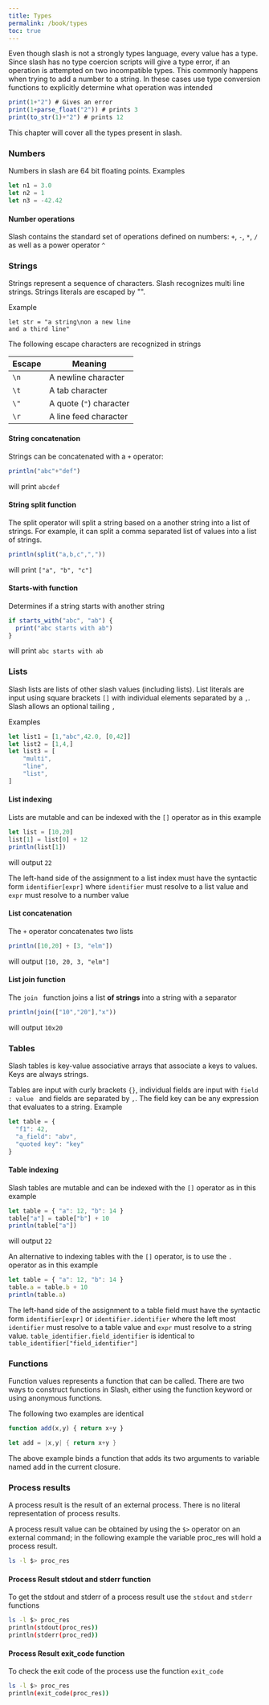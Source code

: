 ```yaml
---
title: Types
permalink: /book/types
toc: true
---
```

Even though slash is not a strongly types language, 
every value has a type.
Since slash has no type coercion scripts will give a 
type error,  if an operation is attempted on 
two incompatible types. This commonly happens when trying to add 
a number to a string. In these cases use type conversion 
functions to explicitly determine what operation was intended
```javascript
print(1+"2") # Gives an error
print(1+parse_float("2")) # prints 3
print(to_str(1)+"2") # prints 12
 ```

This chapter will cover all the types 
present in slash.

### Numbers
Numbers in slash are 64 bit floating points. 
Examples 
```javascript
let n1 = 3.0
let n2 = 1
let n3 = -42.42
```

#### Number operations
Slash contains the standard set of operations defined on numbers: ``+``, ``-``, ``*``, ``/`` 
as well as a power operator ``^``

### Strings
Strings represent a sequence of characters. Slash recognizes multi line strings. 
Strings literals are escaped by "".

Example
```
let str = "a string\non a new line
and a third line"
```

The following escape characters are recognized in strings

| Escape | Meaning |
|--------|---------|
| ``\n`` | A newline character |
| ``\t`` | A tab character |
| ``\"`` | A quote (``"``) character |
| ``\r`` | A line feed  character |

#### String concatenation
Strings can be concatenated with a `` + `` operator:
```javascript
println("abc"+"def") 
```
will print ``abcdef``

#### String split function
The split operator will split a string based on a another string into a 
list of strings. For example, it can split a comma separated list of values 
into a list of strings.
```javascript
println(split("a,b,c",",")) 
```
will print ``["a", "b", "c"]``

#### Starts-with function
Determines if a string starts with another string
```javascript
if starts_with("abc", "ab") {
  print("abc starts with ab")
}
```
will print ``abc starts with ab``

### Lists
Slash lists are lists of other slash values (including lists). List 
literals are input using square brackets ``[]`` with individual elements
separated by a ``,``. Slash allows an optional tailing ``,``

Examples
```javascript
let list1 = [1,"abc",42.0, [0,42]]
let list2 = [1,4,]
let list3 = [
    "multi",
    "line",
    "list",
]
```

#### List indexing
Lists are mutable and can be indexed with the ``[]`` operator as in this example
```javascript
let list = [10,20]
list[1] = list[0] + 12
println(list[1])
```
will output `` 22 ``

The left-hand side of the assignment to a list
index must have the syntactic form `` identifier[expr] `` 
where ``identifier`` must resolve to a list value and 
``expr`` must resolve to a number value

#### List concatenation
The `` + `` operator concatenates two lists
```javascript
println([10,20] + [3, "elm"])
```
will output `` [10, 20, 3, "elm"] ``

#### List join function
The ``join `` function joins a list **of strings** into a string with a separator
```javascript
println(join(["10","20"],"x"))
```
will output `` 10x20 ``

### Tables
Slash tables is key-value associative arrays 
that associate a keys to values. 
Keys are always strings.

Tables are input with curly brackets ``{}``, 
individual fields are input with ``field : value ``
and fields are separated by ``,``. 
The field key can be any expression 
that evaluates to a string.
Example
```javascript
let table = { 
  "f1": 42, 
  "a_field": "abv",
  "quoted key": "key" 
}
```

#### Table indexing
Slash tables are mutable and can be indexed with the 
``[]`` operator as in this example
```javascript
let table = { "a": 12, "b": 14 }
table["a"] = table["b"] + 10
println(table["a"])
```
will output `` 22 ``

An alternative to indexing tables with the ``[]`` 
operator, is to use the ``.`` operator as in this example
```javascript
let table = { "a": 12, "b": 14 }
table.a = table.b + 10
println(table.a)
```

The left-hand side of the assignment to a table
field must have the syntactic form `` identifier[expr] `` or `` identifier.identifier ``
where the left most ``identifier`` must resolve to a table value and
``expr`` must resolve to a string value. `` table_identifier.field_identifier `` 
is identical to `` table_identifier["field_identifier"] ``

### Functions

Function values represents a function that can be called. There are 
two ways to construct functions in Slash, either using the function 
keyword or using anonymous functions.

The following two examples are identical
```javascript
function add(x,y) { return x+y }
```

```rust
let add = |x,y| { return x+y }
```

The above example binds a function that adds its two arguments to 
variable named add in the current closure.

### Process results

A process result is the result of an external process. There is no 
literal representation of process results.

A process result value can be obtained by using the `` $> `` operator 
on an external command; in the following example the variable proc_res will 
hold a process result.
```bash
ls -l $> proc_res
```

#### Process Result stdout and stderr function
To get the stdout and stderr of a process result use the 
`` stdout `` and `` stderr `` functions 

```bash
ls -l $> proc_res
println(stdout(proc_res))
println(stderr(proc_red))
```

#### Process Result exit_code function
To check the exit code of the process use the function `` exit_code ``

```bash
ls -l $> proc_res
println(exit_code(proc_res))
```
